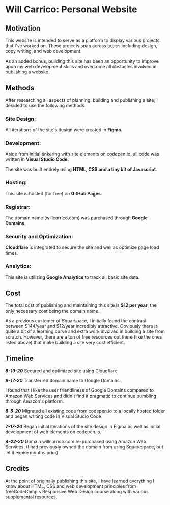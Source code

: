 # Will Carrico: Personal Website

## Motivation

This website is intended to serve as a platform to display various projects that I've worked on. These projects span across topics including design, copy writing, and web development.

As an added bonus, building this site has been an opportunity to improve upon my web development skills and overcome all obstacles involved in publishing a website.

## Methods

After researching all aspects of planning, building and publishing a site, I decided to use the following methods.

### Site Design:
All iterations of the site's design were created in **Figma**.

### Development:
Aside from initial tinkering with site elements on codepen.io, all code was written in **Visual Studio Code**.

The site was built entirely using **HTML, CSS and a tiny bit of Javascript**.

### Hosting:
This site is hosted (for free) on **GitHub Pages**.

### Registrar:
The domain name (willcarrico.com) was purchased through **Google Domains**.

### Security and Optimization:
**Cloudflare** is integrated to secure the site and well as optimize page load times.

### Analytics:
This site is utilizing **Google Analytics** to track all basic site data.

## Cost

The total cost of publishing and maintaining this site is **$12 per year**, the only necessary cost being the domain name. 

As a previous customer of Squarspace, I initially found the contrast between $144/year and $12/year incredibly attractive. Obviously there is quite a bit of a learning curve and extra work involved in building a site from scratch. However, there are a ton of free resources out there (like the ones listed above) that make building a site very cost efficient.

## Timeline

***8-19-20***
Secured and optimized site using Cloudflare.

***8-17-20***
Transferred domain name to Google Domains. 

I found that I like the user friendliness of Google Domains compared to Amazon Web Services and didn't find it pragmatic to continue bumbling through Amazon's platform.

***8-5-20***
Migrated all existing code from codepen.io to a locally hosted folder and began writing code in Visual Studio Code

***7-17-20***
Began initial iterations of the site design in Figma as well as initial development of web elements on codepen.io.

***4-22-20***
Domain willcarrico.com re-purchased using Amazon Web Services. (I had previously owned the domain from using Squarespace, but let it expire months prior)

## Credits

At the point of originally publishing this site, I have learned everything I know about HTML, CSS and web development principles from freeCodeCamp's Responsive Web Design course along with various supplemental resources.